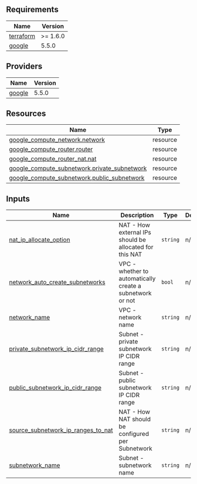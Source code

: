 <!-- BEGIN_TF_DOCS -->
## Requirements

| Name | Version |
|------|---------|
| <a name="requirement_terraform"></a> [terraform](#requirement\_terraform) | >= 1.6.0 |
| <a name="requirement_google"></a> [google](#requirement\_google) | 5.5.0 |

## Providers

| Name | Version |
|------|---------|
| <a name="provider_google"></a> [google](#provider\_google) | 5.5.0 |

## Resources

| Name | Type |
|------|------|
| [google_compute_network.network](https://registry.terraform.io/providers/hashicorp/google/5.5.0/docs/resources/compute_network) | resource |
| [google_compute_router.router](https://registry.terraform.io/providers/hashicorp/google/5.5.0/docs/resources/compute_router) | resource |
| [google_compute_router_nat.nat](https://registry.terraform.io/providers/hashicorp/google/5.5.0/docs/resources/compute_router_nat) | resource |
| [google_compute_subnetwork.private_subnetwork](https://registry.terraform.io/providers/hashicorp/google/5.5.0/docs/resources/compute_subnetwork) | resource |
| [google_compute_subnetwork.public_subnetwork](https://registry.terraform.io/providers/hashicorp/google/5.5.0/docs/resources/compute_subnetwork) | resource |

## Inputs

| Name | Description | Type | Default | Required |
|------|-------------|------|---------|:--------:|
| <a name="input_nat_ip_allocate_option"></a> [nat\_ip\_allocate\_option](#input\_nat\_ip\_allocate\_option) | NAT - How external IPs should be allocated for this NAT | `string` | n/a | yes |
| <a name="input_network_auto_create_subnetworks"></a> [network\_auto\_create\_subnetworks](#input\_network\_auto\_create\_subnetworks) | VPC - whether to automatically create a subnetwork or not | `bool` | n/a | yes |
| <a name="input_network_name"></a> [network\_name](#input\_network\_name) | VPC - network name | `string` | n/a | yes |
| <a name="input_private_subnetwork_ip_cidr_range"></a> [private\_subnetwork\_ip\_cidr\_range](#input\_private\_subnetwork\_ip\_cidr\_range) | Subnet - private subnetwork IP CIDR range | `string` | n/a | yes |
| <a name="input_public_subnetwork_ip_cidr_range"></a> [public\_subnetwork\_ip\_cidr\_range](#input\_public\_subnetwork\_ip\_cidr\_range) | Subnet - public subnetwork IP CIDR range | `string` | n/a | yes |
| <a name="input_source_subnetwork_ip_ranges_to_nat"></a> [source\_subnetwork\_ip\_ranges\_to\_nat](#input\_source\_subnetwork\_ip\_ranges\_to\_nat) | NAT - How NAT should be configured per Subnetwork | `string` | n/a | yes |
| <a name="input_subnetwork_name"></a> [subnetwork\_name](#input\_subnetwork\_name) | Subnet - subnetwork name | `string` | n/a | yes |
<!-- END_TF_DOCS -->

